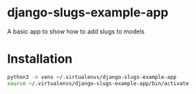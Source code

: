 # django-slugs-example-app
A basic app to show how to add slugs to models

# Installation

~~~ bash
python3 -m venv ~/.virtualenvs/django-slugs-example-app
source ~/.virtualenvs/django-slugs-example-app/bin/activate
~~~
